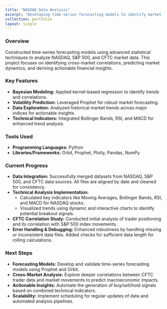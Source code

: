 ```yaml
---
title: "NASDAQ Data Analysis"
excerpt: "Developing time-series forecasting models to identify market trends and correlations for actionable financial insights."
collection: portfolio
layout: single
---
```


### Overview
Constructed time-series forecasting models using advanced statistical techniques to analyze NASDAQ, S&P 500, and CFTC market data. This project focuses on identifying cross-market correlations, predicting market dynamics, and deriving actionable financial insights.

### Key Features
- **Bayesian Modeling:** Applied kernel-based regression to identify trends and correlations.  
- **Volatility Prediction:** Leveraged Prophet for robust market forecasting.  
- **Data Exploration:** Analyzed historical market trends across major indices for actionable insights.  
- **Technical Indicators:** Integrated Bollinger Bands, RSI, and MACD for enhanced trend analysis.  

### Tools Used
- **Programming Languages:** Python  
- **Libraries/Frameworks:** Orbit, Prophet, Plotly, Pandas, NumPy  

### Current Progress
- **Data Integration:** Successfully merged datasets from NASDAQ, S&P 500, and CFTC data sources. All files are aligned by date and cleaned for consistency.
- **Technical Analysis Implementation:** 
  - Calculated key indicators like Moving Averages, Bollinger Bands, RSI, and MACD for NASDAQ stocks.
  - Visualized trends using dynamic and interactive charts to identify potential breakout signals.
- **CFTC Correlation Study:** Conducted initial analysis of trader positioning and its correlation with S&P 500 index movements.
- **Error Handling & Debugging:** Enhanced robustness by handling missing or inconsistent data files. Added checks for sufficient data length for rolling calculations.

### Next Steps
- **Forecasting Models:** Develop and validate time-series forecasting models using Prophet and Orbit.
- **Cross-Market Analysis:** Explore deeper correlations between CFTC trader data and market movements to predict macroeconomic impacts.
- **Actionable Insights:** Automate the generation of buy/sell/hold signals based on combined technical indicators.
- **Scalability:** Implement scheduling for regular updates of data and automated analysis pipelines.
